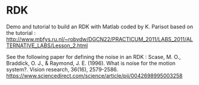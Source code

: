 # RDK

Demo and tutorial to build an RDK with Matlab coded by K. Parisot based on the tutorial : http://www.mbfys.ru.nl/~robvdw/DGCN22/PRACTICUM_2011/LABS_2011/ALTERNATIVE_LABS/Lesson_2.html 


See the following paper for defining the noise in an RDK :
Scase, M. O., Braddick, O. J., & Raymond, J. E. (1996). What is noise for the motion system?. Vision research, 36(16), 2579-2586.
https://www.sciencedirect.com/science/article/pii/0042698995003258
